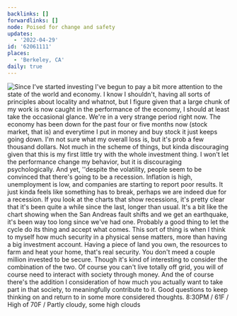 ```yaml
---
backlinks: []
forwardlinks: []
node: Poised for change and safety
updates:
  - '2022-04-29'
id: '62061111'
places:
  - 'Berkeley, CA'
daily: true
---
```

![Since I've started investing I've begun to pay a bit more attention to the state of the world and economy. I know I shouldn't, having all sorts of principles about locality and whatnot, but I figure given that a large chunk of my work is now caught in the performance of the economy, I should at least take the occasional glance. We're in a very strange period right now. The economy has been down for the past four or five months now (stock market, that is) and everytime I put in money and buy stock it just keeps going down. I'm not sure what my overall loss is, but it's prob a few thousand dollars. Not much in the scheme of things, but kinda discouraging given that this is my first little try with the whole investment thing. I won't let the performance change my behavior, but it is discouraging psychologically. And yet, ''despite the volatility, people seem to be convinced that there's going to be a recession. Inflation is high, unemployment is low, and companies are starting to report poor results. It just kinda feels like something has to break, perhaps we are indeed due for a recession. If you look at the charts that show recessions, it's pretty clear that it's been quite a while since the last, longer than usual. It's a bit like the chart showing when the San Andreas fault shifts and we get an earthquake, it's been way too long since we've had one. Probably a good thing to let the cycle do its thing and accept what comes. This sort of thing is when I think to myself how much security in a physical sense matters, more than having a big investment account. Having a piece of land you own, the resources to farm and heat your home, that's real security. You don't meed a couple million invested to be secure. Though it's kind of interesting to consider the combination of the two. Of course you can't live totally off grid, you will of course need to interact with society through money. And the of course there's the addition l consideration of how much you actually want to take part in that society, to meaningfully contribute to it. Good questions to keep thinking on and return to in some more considered thoughts. 8:30PM / 61F / High of 70F / Partly cloudy, some high clouds](images/62061111/PQqyqEVzuB-daily.webp "")
